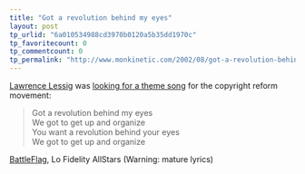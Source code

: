 ```yaml
---
title: "Got a revolution behind my eyes"
layout: post
tp_urlid: "6a010534988cd3970b0120a5b35dd1970c"
tp_favoritecount: 0
tp_commentcount: 0
tp_permalink: "http://www.monkinetic.com/2002/08/got-a-revolution-behind-my-eyes.html"
---
```

<a href="http://cyberlaw.stanford.edu/lessig/blog/">Lawrence Lessig</a> was <a href="http://cyberlaw.stanford.edu/lessig/blog/archives/2002_08.shtml#000385">looking for a theme song</a> for the copyright reform movement:
<blockquote>Got a revolution behind my eyes<br />
We got to get up and organize<br />
You want a revolution behind your eyes<br />
We got to get up and organize</blockquote>

<a href="http://www.leoslyrics.com/listlyrics.php?sid=%D2mH%DA%5DW%01G">BattleFlag</a>, Lo Fidelity AllStars (Warning: mature lyrics)
